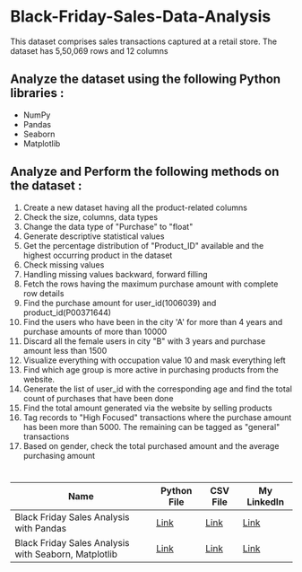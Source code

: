 # Black-Friday-Sales-Data-Analysis

This dataset comprises sales transactions captured at a retail store. The dataset has 5,50,069 rows and 12 columns

## Analyze the dataset using the following Python libraries :
* NumPy
* Pandas
* Seaborn
* Matplotlib

## Analyze and Perform the following methods on the dataset :
1)  Create a new dataset having all the product-related columns
2)  Check the size, columns, data types
3)  Change the data type of "Purchase" to "float"
4)  Generate descriptive statistical values
5)  Get the percentage distribution of "Product_ID" available and the highest occurring product in the dataset
6)  Check missing values
7)  Handling missing values backward, forward filling
8)  Fetch the rows having the maximum purchase amount with complete row details
9)  Find the purchase amount for user_id(1006039) and product_id(P00371644)
10)  Find the users who have been in the city 'A' for more than 4 years and purchase amounts of more than 10000
11)  Discard all the female users in city "B" with 3 years and purchase amount less than 1500
12)  Visualize everything with occupation value 10 and mask everything left
13)  Find which age group is more active in purchasing products from the website.
14)  Generate the list of user_id with the corresponding age and find the total count of purchases that have been done
15)  Find the total amount generated via the website by selling products
16)  Tag records to "High Focused" transactions where the purchase amount has been more than 5000. The remaining can be tagged as "general" transactions
17)  Based on gender, check the total purchased amount and the average purchasing amount

#
|Name |Python File|CSV File|My Linkedln|
|-|-|-|-|
|Black Friday Sales Analysis with Pandas|[Link](https://github.com/shubhammeshram01/Black-Friday-Sales-Data-Analysis/blob/main/Black%20Friday%20Sales%20Analysis_2.ipynb)|[Link](https://github.com/shubhammeshram01/Black-Friday-Sales-Data-Analysis/blob/main/Black%20Friday.csv)|[Link]()|
|Black Friday Sales Analysis with Seaborn, Matplotlib|[Link](https://github.com/shubhammeshram01/Black-Friday-Sales-Data-Analysis/blob/main/Black%20Friday%20Sales%20Analysis%20-%20Visualize.ipynb)|[Link](https://github.com/shubhammeshram01/Black-Friday-Sales-Data-Analysis/blob/main/Black%20Friday.csv)|[Link]()|
